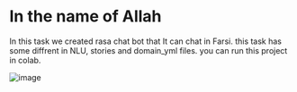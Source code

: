 # **In the name of Allah**
In this task we created rasa chat bot that It can chat in Farsi.
this task has some diffrent in NLU, stories and domain_yml files.
you can run this project in colab.

![image](https://user-images.githubusercontent.com/113304112/202320559-22625de6-4fe8-4de8-bf47-012bb6d91a1d.png)
